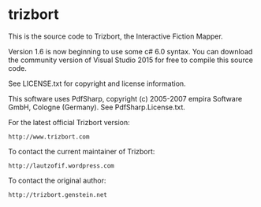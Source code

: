 trizbort
========

This is the source code to Trizbort, the Interactive Fiction Mapper.

Version 1.6 is now beginning to use some c# 6.0 syntax.  You can download the community version of Visual Studio 2015 for free to compile this source code.

See LICENSE.txt for copyright and license information.

This software uses PdfSharp, copyright (c) 2005-2007 empira Software GmbH, Cologne (Germany). See PdfSharp.License.txt.

For the latest official Trizbort version:

	http://www.trizbort.com

To contact the current maintainer of Trizbort:

	http://lautzofif.wordpress.com

To contact the original author:

	http://trizbort.genstein.net


